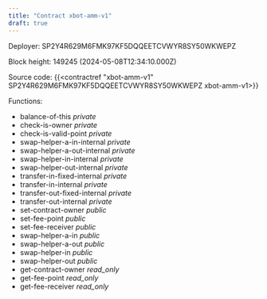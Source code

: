 ```yaml
---
title: "Contract xbot-amm-v1"
draft: true
---
```

Deployer: SP2Y4R629M6FMK97KF5DQQEETCVWYR8SY50WKWEPZ


 



Block height: 149245 (2024-05-08T12:34:10.000Z)

Source code: {{<contractref "xbot-amm-v1" SP2Y4R629M6FMK97KF5DQQEETCVWYR8SY50WKWEPZ xbot-amm-v1>}}

Functions:

* balance-of-this _private_
* check-is-owner _private_
* check-is-valid-point _private_
* swap-helper-a-in-internal _private_
* swap-helper-a-out-internal _private_
* swap-helper-in-internal _private_
* swap-helper-out-internal _private_
* transfer-in-fixed-internal _private_
* transfer-in-internal _private_
* transfer-out-fixed-internal _private_
* transfer-out-internal _private_
* set-contract-owner _public_
* set-fee-point _public_
* set-fee-receiver _public_
* swap-helper-a-in _public_
* swap-helper-a-out _public_
* swap-helper-in _public_
* swap-helper-out _public_
* get-contract-owner _read_only_
* get-fee-point _read_only_
* get-fee-receiver _read_only_
